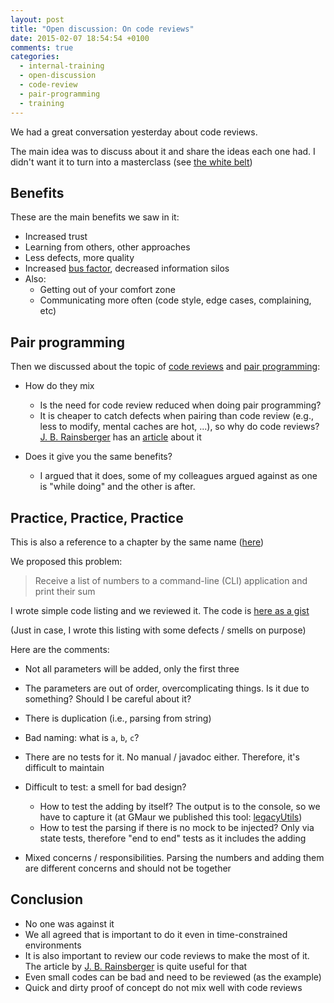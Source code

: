 ```yaml
---
layout: post
title: "Open discussion: On code reviews"
date: 2015-02-07 18:54:54 +0100
comments: true
categories: 
  - internal-training
  - open-discussion
  - code-review
  - pair-programming
  - training
---
```


We had a great conversation yesterday about code reviews.

The main idea was to discuss about it and share the ideas each one had. I didn't want it to turn into a masterclass (see [the white belt](http://chimera.labs.oreilly.com/books/1234000001813/ch02.html#the_white_belt))

## Benefits

These are the main benefits we saw in it:

  * Increased trust
  * Learning from others, other approaches
  * Less defects, more quality
  * Increased [bus factor](http://en.wikipedia.org/wiki/Bus_factor), decreased information silos
  * Also:
    * Getting out of your comfort zone
    * Communicating more often (code style, edge cases, complaining, etc)



## Pair programming

Then we discussed about the topic of [code reviews](/{{site.category_dir}}/code-review) and [pair programming](/{{site.category_dir}}/pair-programming/):

  * How do they mix
    * Is the need for code review reduced when doing pair programming?
    * It is cheaper to catch defects when pairing than code review (e.g., less to modify, mental caches are hot, ...), so why do code reviews? [J. B. Rainsberger][jbrains] has an [article][jbrainsarticle] about it

  * Does it give you the same benefits?
    * I argued that it does, some of my colleagues argued against as one is "while doing" and the other is after.

## Practice, Practice, Practice

This is also a reference to a chapter by the same name ([here][practice3])

We proposed this problem: 

> Receive a list of numbers to a command-line (CLI) application and print their sum

I wrote simple code listing and we reviewed it. The code is [here as a gist](https://gist.github.com/alvarogarcia7/258faea12cb9375539fe)

(Just in case, I wrote this listing with some defects / smells on purpose)

Here are the comments:


 * Not all parameters will be added, only the first three
 * The parameters are out of order, overcomplicating things. Is it due to something? Should I be careful about it?
 * There is duplication (i.e., parsing from string)
 * Bad naming: what is ``a``, ``b``, ``c``?
 * There are no tests for it. No manual / javadoc either. Therefore, it's difficult to maintain
 * Difficult to test: a smell for bad design?
   * How to test the adding by itself? The output is to the console, so we have to capture it (at GMaur we published this tool: [legacyUtils](https://github.com/GMaur/legacyutils))
   * How to test the parsing if there is no mock to be injected? Only via state tests, therefore "end to end" tests as it includes the adding

 * Mixed concerns / responsibilities. Parsing the numbers and adding them are different concerns and should not be together 


## Conclusion

 * No one was against it
 * We all agreed that is important to do it even in time-constrained environments
 * It is also important to review our code reviews to make the most of it. The article by [J. B. Rainsberger][jbrainsarticle] is quite useful for that
 * Even small codes can be bad and need to be reviewed (as the example)
 * Quick and dirty proof of concept do not mix well with code reviews


[jbrains]: https://twitter.com/jbrains
[jbrainsarticle]: http://us2.campaign-archive2.com/?u=80ca60ec48ef77dfaa1f38943&id=acc77a0fb2&e=4a925444f9
[practice3]: http://chimera.labs.oreilly.com/books/1234000001813/ch05.html#practice_comma_practice_comma_practice
